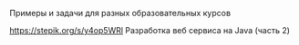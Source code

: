 Примеры и задачи для разных образовательных курсов

https://stepik.org/s/y4op5WRl Разработка веб сервиса на Java (часть 2)